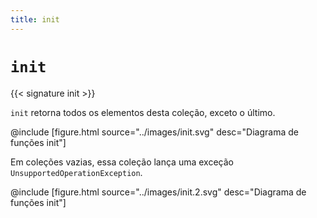 ```yaml
---
title: init
---
```


# `init`

{{< signature init >}}

`init` retorna todos os elementos desta coleção, exceto o último.

@include [figure.html source="../images/init.svg" desc="Diagrama de funções init"]

Em coleções vazias, essa coleção lança uma exceção `UnsupportedOperationException`.

@include [figure.html source="../images/init.2.svg" desc="Diagrama de funções init"]
